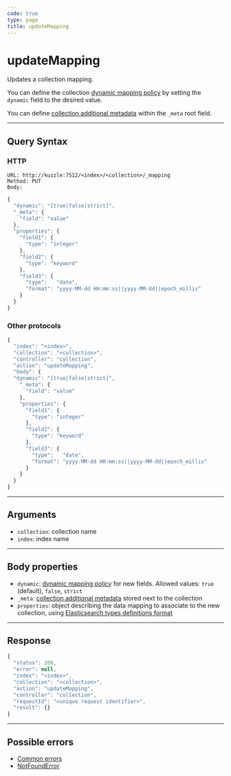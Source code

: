 ```yaml
---
code: true
type: page
title: updateMapping
---
```


# updateMapping

Updates a collection mapping.

<SinceBadge version="1.7.1" />

You can define the collection [dynamic mapping policy](/core/1/guides/essentials/database-mappings/#dynamic-mapping-policy) by setting the `dynamic` field to the desired value.

You can define [collection additional metadata](/core/1/guides/essentials/database-mappings/#collection-metadata) within the `_meta` root field.

---

## Query Syntax

### HTTP

```http
URL: http://kuzzle:7512/<index>/<collection>/_mapping
Method: PUT
Body:
```

```js
{
  "dynamic": "[true|false|strict]",
  "_meta": {
    "field": "value"
  },
  "properties": {
    "field1": {
      "type": "integer"
    },
    "field2": {
      "type": "keyword"
    },
    "field3": {
      "type":   "date",
      "format": "yyyy-MM-dd HH:mm:ss||yyyy-MM-dd||epoch_millis"
    }
  }
}
```

### Other protocols

```js
{
  "index": "<index>",
  "collection": "<collection>",
  "controller": "collection",
  "action": "updateMapping",
  "body": {
  "dynamic": "[true|false|strict]",
    "_meta": {
      "field": "value"
    },
    "properties": {
      "field1": {
        "type": "integer"
      },
      "field2": {
        "type": "keyword"
      },
      "field3": {
        "type":   "date",
        "format": "yyyy-MM-dd HH:mm:ss||yyyy-MM-dd||epoch_millis"
      }
    }
  }
}
```

---

## Arguments

- `collection`: collection name
- `index`: index name

---

## Body properties

* `dynamic`: [dynamic mapping policy](/core/1/guides/essentials/database-mappings/#dynamic-mapping-policy) for new fields. Allowed values: `true` (default), `false`, `strict`
* `_meta`: [collection additional metadata](/core/1/guides/essentials/database-mappings/#collection-metadata) stored next to the collection
* `properties`: object describing the data mapping to associate to the new collection, using [Elasticsearch types definitions format](/core/1/guides/essentials/database-mappings/#properties-types-definition)

---

## Response

```js
{
  "status": 200,
  "error": null,
  "index": "<index>",
  "collection": "<collection>",
  "action": "updateMapping",
  "controller": "collection",
  "requestId": "<unique request identifier>",
  "result": {}
}
```

---

## Possible errors

- [Common errors](/core/1/api/essentials/errors/#common-errors)
- [NotFoundError](/core/1/api/essentials/errors/#notfounderror)
